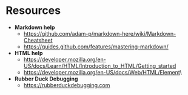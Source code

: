 # Resources

- **Markdown help**
  - <https://github.com/adam-p/markdown-here/wiki/Markdown-Cheatsheet>
  - <https://guides.github.com/features/mastering-markdown/>
- **HTML help**
  - <https://developer.mozilla.org/en-US/docs/Learn/HTML/Introduction_to_HTML/Getting_started>
  - <https://developer.mozilla.org/en-US/docs/Web/HTML/Element>\
- **Rubber Duck Debugging**
  - <https://rubberduckdebugging.com>
